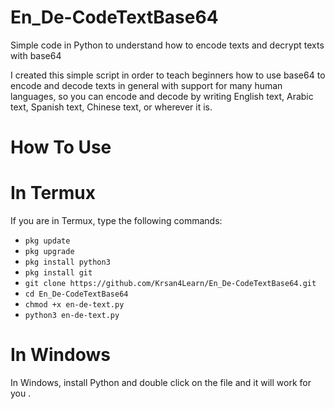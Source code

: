# En_De-CodeTextBase64
Simple code in Python to understand how to encode texts and decrypt texts with base64

I created this simple script in order to teach beginners how to use base64 to encode and decode texts in general with support for many human languages, so you can encode and decode by writing English text, Arabic text, Spanish text, Chinese text, or wherever it is.


# How To Use

# In Termux

If you are in Termux, type the following commands:

* `pkg update`
* `pkg upgrade`
* `pkg install python3`
* `pkg install git`
* `git clone https://github.com/Krsan4Learn/En_De-CodeTextBase64.git`
* `cd En_De-CodeTextBase64`
* `chmod +x en-de-text.py`
* `python3 en-de-text.py`

# In Windows

In Windows, install Python and double click on the file and it will work for you .


